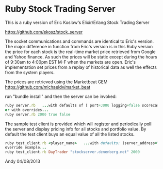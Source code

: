 Ruby Stock Trading Server
===========================

This is a ruby version of Eric Koslow's Elixir/Erlang Stock Trading Server

https://github.com/ekosz/stock_server

The socket communications and commands are identical to Eric's version.  The major difference in function from Eric's version is in this Ruby version the price for each stock is the real-time market price retrieved from Google and Yahoo finance.  As such the prices will be static except during the hours of 9:30am to 4:00pm EST M-F when the markets are open.  Eric's implementation set prices from a replay of historical data as well the effects from the system players.

The prices are retrieved using the Marketbeat GEM
https://github.com/michaeldv/market_beat

run "bundle install" and then the server can be invoked: 

```ruby
ruby server.rb   ...with defaults of ( port=3000 logging=false scorecard=true )
or with overrides...
ruby server.rb 2000 true false
```

The sample test client is provided which will register and periodically poll the server and display pricing info for all stocks and portfolio value.  By default the test client buys an equal value of all the listed stocks.

```ruby
ruby test_client.rb <player_name>   ...with defaults: (server_address="localhost" port=3000 )
override example...
ruby test_client.rb DayTrader "stockserver.denenberg.net" 2000
```

Andy 04/08/2013


```
